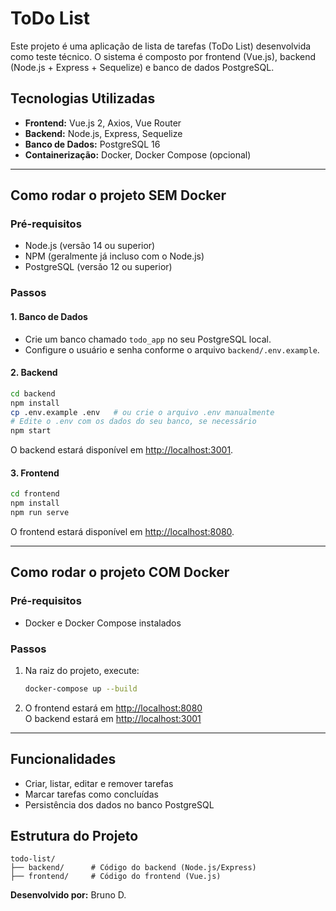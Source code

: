 # ToDo List

Este projeto é uma aplicação de lista de tarefas (ToDo List) desenvolvida como teste técnico. O sistema é composto por frontend (Vue.js), backend (Node.js + Express + Sequelize) e banco de dados PostgreSQL.

## Tecnologias Utilizadas

- **Frontend:** Vue.js 2, Axios, Vue Router
- **Backend:** Node.js, Express, Sequelize
- **Banco de Dados:** PostgreSQL 16
- **Containerização:** Docker, Docker Compose (opcional)

---

## Como rodar o projeto SEM Docker

### Pré-requisitos

- Node.js (versão 14 ou superior)
- NPM (geralmente já incluso com o Node.js)
- PostgreSQL (versão 12 ou superior)

### Passos

#### 1. Banco de Dados

- Crie um banco chamado `todo_app` no seu PostgreSQL local.
- Configure o usuário e senha conforme o arquivo `backend/.env.example`.

#### 2. Backend

```sh
cd backend
npm install
cp .env.example .env   # ou crie o arquivo .env manualmente
# Edite o .env com os dados do seu banco, se necessário
npm start
```
O backend estará disponível em [http://localhost:3001](http://localhost:3001).

#### 3. Frontend

```sh
cd frontend
npm install
npm run serve
```
O frontend estará disponível em [http://localhost:8080](http://localhost:8080).

---

## Como rodar o projeto COM Docker

### Pré-requisitos

- Docker e Docker Compose instalados

### Passos

1. Na raiz do projeto, execute:
   ```sh
   docker-compose up --build
   ```
2. O frontend estará em [http://localhost:8080](http://localhost:8080)  
   O backend estará em [http://localhost:3001](http://localhost:3001)

---

## Funcionalidades

- Criar, listar, editar e remover tarefas
- Marcar tarefas como concluídas
- Persistência dos dados no banco PostgreSQL

## Estrutura do Projeto

```
todo-list/
├── backend/      # Código do backend (Node.js/Express)
├── frontend/     # Código do frontend (Vue.js)
```

**Desenvolvido por:** Bruno D.

